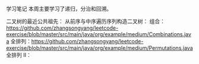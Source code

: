 学习笔记
本周主要学习了递归，分治和回溯。


二叉树的最近公共祖先：
从前序与中序遍历序列构造二叉树：
组合：https://github.com/zhangsongyang/leetcode-exercise/blob/master/src/main/java/org/example/medium/Combinations.java
全排列：https://github.com/zhangsongyang/leetcode-exercise/blob/master/src/main/java/org/example/medium/Permutations.java
全排列 II：
